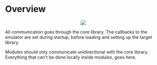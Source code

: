 # Overview

<div align="center">

![](../out/docs/uml/modules/coreDeps.svg)
</div>

All communication goes through the core library. The callbacks to the emulator are set during startup, before loading and setting up the target library.

Modules should only communicate unidirectional with the core library. Everything that can't be done locally inside modules, goes here.